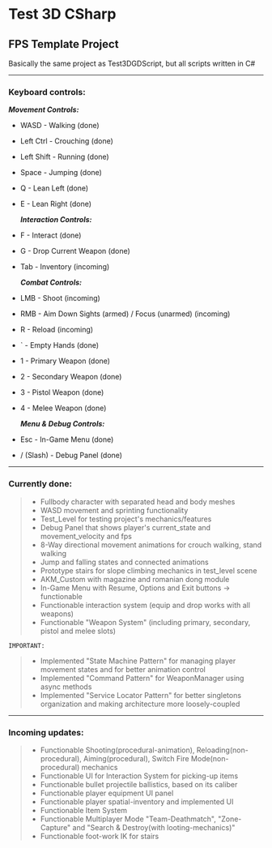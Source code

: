 # Test 3D CSharp

## FPS Template Project
Basically the same project as Test3DGDScript, but all scripts written in C#

__________________________________________________

### Keyboard controls:


  ___Movement Controls:___
* WASD - Walking (done)
* Left Ctrl - Crouching (done)
* Left Shift - Running (done)
* Space - Jumping (done)
* Q - Lean Left (done)
* E - Lean Right (done)

  ___Interaction Controls:___
* F - Interact (done)
* G - Drop Current Weapon (done)
* Tab - Inventory (incoming)

  ___Combat Controls:___
* LMB - Shoot (incoming)
* RMB - Aim Down Sights (armed) / Focus (unarmed) (incoming)
* R - Reload (incoming)
* ` - Empty Hands (done)
* 1 - Primary Weapon (done)
* 2 - Secondary Weapon (done)
* 3 - Pistol Weapon (done)
* 4 - Melee Weapon (done)

  ___Menu & Debug Controls:___
* Esc - In-Game Menu (done)
* / (Slash) - Debug Panel (done)

__________________________________________________

### Currently done:
> * Fullbody character with separated head and body meshes
> * WASD movement and sprinting functionality
> * Test_Level for testing project's mechanics/features
> * Debug Panel that shows player's current_state and movement_velocity and fps
> * 8-Way directional movement animations for crouch walking, stand walking
> * Jump and falling states and connected animations
> * Prototype stairs for slope climbing mechanics in test_level scene
> * AKM_Custom with magazine and romanian dong module
> * In-Game Menu with Resume, Options and Exit buttons -> functionable
> * Functionable interaction system (equip and drop works with all weapons)
> * Functionable "Weapon System" (including primary, secondary, pistol and melee slots)

    IMPORTANT:
> * Implemented "State Machine Pattern" for managing player movement states and for better animation control
> * Implemented "Command Pattern" for WeaponManager using async methods
> * Implemented "Service Locator Pattern" for better singletons organization and making architecture more loosely-coupled

__________________________________________________

### Incoming updates:
> * Functionable Shooting(procedural-animation), Reloading(non-procedural), Aiming(procedural), Switch Fire Mode(non-procedural) mechanics
> * Functionable UI for Interaction System for picking-up items
> * Functionable bullet projectile ballistics, based on its caliber
> * Functionable player equipment UI panel
> * Functionable player spatial-inventory and implemented UI
> * Functionable Item System
> * Functionable Multiplayer Mode "Team-Deathmatch", "Zone-Capture" and "Search & Destroy(with looting-mechanics)"
> * Functionable foot-work IK for stairs
